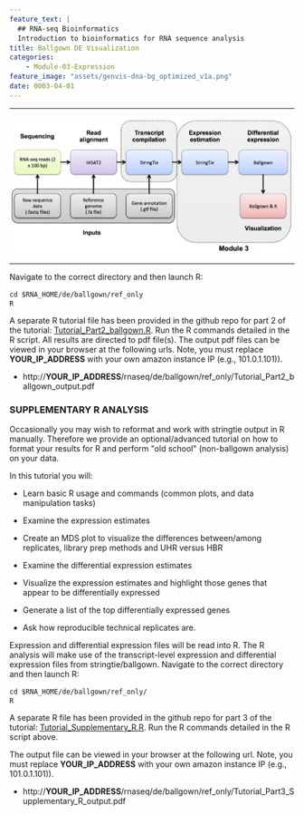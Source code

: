```yaml
---
feature_text: |
  ## RNA-seq Bioinformatics
  Introduction to bioinformatics for RNA sequence analysis
title: Ballgown DE Visualization
categories:
    - Module-03-Expression
feature_image: "assets/genvis-dna-bg_optimized_v1a.png"
date: 0003-04-01
---
```


***

![RNA-seq_Flowchart4](/assets/module_3/RNA-seq_Flowchart4.png)

***
Navigate to the correct directory and then launch R:

    cd $RNA_HOME/de/ballgown/ref_only
    R

A separate R tutorial file has been provided in the github repo for part 2 of the tutorial: [Tutorial_Part2_ballgown.R](https://github.com/griffithlab/rnaseq_tutorial/blob/master/scripts/Tutorial_Part2_ballgown.R). Run the R commands detailed in the R script. All results are directed to pdf file(s). The output pdf files can be viewed in your browser at the following urls. Note, you must replace **YOUR_IP_ADDRESS** with your own amazon instance IP (e.g., 101.0.1.101)).

* http://**YOUR_IP_ADDRESS**/rnaseq/de/ballgown/ref_only/Tutorial_Part2_ballgown_output.pdf

### SUPPLEMENTARY R ANALYSIS
Occasionally you may wish to reformat and work with stringtie output in R manually. Therefore we provide an optional/advanced tutorial on how to format your results for R and perform "old school" (non-ballgown analysis) on your data.

In this tutorial you will:

* Learn basic R usage and commands (common plots, and data manipulation tasks)

* Examine the expression estimates

* Create an MDS plot to visualize the differences between/among replicates, library prep methods and UHR versus HBR

* Examine the differential expression estimates

* Visualize the expression estimates and highlight those genes that appear to be differentially expressed

* Generate a list of the top differentially expressed genes

* Ask how reproducible technical replicates are.

Expression and differential expression files will be read into R. The R analysis will make use of the transcript-level expression and differential expression files from stringtie/ballgown. Navigate to the correct directory and then launch R:

    cd $RNA_HOME/de/ballgown/ref_only/
    R

A separate R file has been provided in the github repo for part 3 of the tutorial: [Tutorial_Supplementary_R.R](https://github.com/griffithlab/rnaseq_tutorial/blob/master/scripts/Tutorial_Supplementary_R.R). Run the R commands detailed in the R script above.

The output file can be viewed in your browser at the following url. Note, you must replace **YOUR_IP_ADDRESS** with your own amazon instance IP (e.g., 101.0.1.101)).

* http://**YOUR_IP_ADDRESS**/rnaseq/de/ballgown/ref_only/Tutorial_Part3_Supplementary_R_output.pdf
